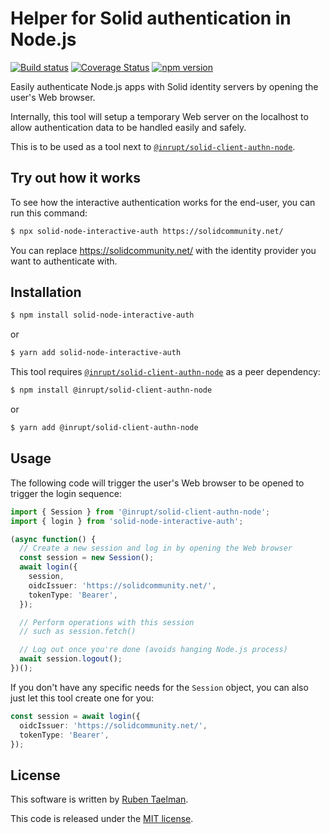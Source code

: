 # Helper for Solid authentication in Node.js

[![Build status](https://github.com/rubensworks/solid-node-interactive-auth.js/workflows/CI/badge.svg)](https://github.com/rubensworks/solid-node-interactive-auth.js/actions?query=workflow%3ACI)
[![Coverage Status](https://coveralls.io/repos/github/rubensworks/solid-node-interactive-auth.js/badge.svg?branch=master)](https://coveralls.io/github/rubensworks/solid-node-interactive-auth.js?branch=master)
[![npm version](https://badge.fury.io/js/solid-node-interactive-auth.svg)](https://www.npmjs.com/package/solid-node-interactive-auth)

Easily authenticate Node.js apps with Solid identity servers by opening the user's Web browser.

Internally, this tool will setup a temporary Web server on the localhost
to allow authentication data to be handled easily and safely.

This is to be used as a tool next to [`@inrupt/solid-client-authn-node`](https://www.npmjs.com/package/@inrupt/solid-client-authn-node).

## Try out how it works

To see how the interactive authentication works for the end-user,
you can run this command:

```bash
$ npx solid-node-interactive-auth https://solidcommunity.net/
```

You can replace https://solidcommunity.net/ with the identity provider you want to authenticate with.

## Installation

```bash
$ npm install solid-node-interactive-auth
```
or
```bash
$ yarn add solid-node-interactive-auth
```

This tool requires [`@inrupt/solid-client-authn-node`](https://www.npmjs.com/package/@inrupt/solid-client-authn-node) as a peer dependency:

```bash
$ npm install @inrupt/solid-client-authn-node
```
or
```bash
$ yarn add @inrupt/solid-client-authn-node
```

## Usage

The following code will trigger the user's Web browser to be opened to trigger the login sequence:
```typescript
import { Session } from '@inrupt/solid-client-authn-node';
import { login } from 'solid-node-interactive-auth';

(async function() {
  // Create a new session and log in by opening the Web browser
  const session = new Session();
  await login({
    session,
    oidcIssuer: 'https://solidcommunity.net/',
    tokenType: 'Bearer',
  });

  // Perform operations with this session
  // such as session.fetch()

  // Log out once you're done (avoids hanging Node.js process)
  await session.logout();
})();
```

If you don't have any specific needs for the `Session` object,
you can also just let this tool create one for you:
```typescript
const session = await login({
  oidcIssuer: 'https://solidcommunity.net/',
  tokenType: 'Bearer',
});
```

## License
This software is written by [Ruben Taelman](http://rubensworks.net/).

This code is released under the [MIT license](http://opensource.org/licenses/MIT).
